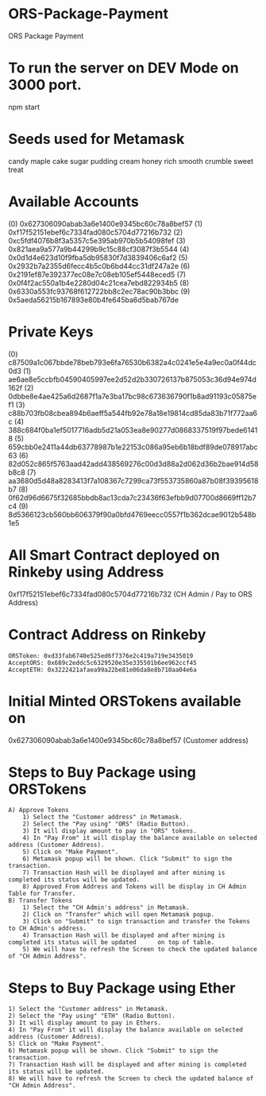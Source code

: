 # ORS-Package-Payment
ORS Package Payment

# To run the server on DEV Mode on 3000 port.
npm start

# Seeds used for Metamask
candy maple cake sugar pudding cream honey rich smooth crumble sweet treat

# Available Accounts
(0) 0x627306090abab3a6e1400e9345bc60c78a8bef57
(1) 0xf17f52151ebef6c7334fad080c5704d77216b732
(2) 0xc5fdf4076b8f3a5357c5e395ab970b5b54098fef
(3) 0x821aea9a577a9b44299b9c15c88cf3087f3b5544
(4) 0x0d1d4e623d10f9fba5db95830f7d3839406c6af2
(5) 0x2932b7a2355d6fecc4b5c0b6bd44cc31df247a2e
(6) 0x2191ef87e392377ec08e7c08eb105ef5448eced5
(7) 0x0f4f2ac550a1b4e2280d04c21cea7ebd822934b5
(8) 0x6330a553fc93768f612722bb8c2ec78ac90b3bbc
(9) 0x5aeda56215b167893e80b4fe645ba6d5bab767de

# Private Keys
(0) c87509a1c067bbde78beb793e6fa76530b6382a4c0241e5e4a9ec0a0f44dc0d3
(1) ae6ae8e5ccbfb04590405997ee2d52d2b330726137b875053c36d94e974d162f
(2) 0dbbe8e4ae425a6d2687f1a7e3ba17bc98c673636790f1b8ad91193c05875ef1
(3) c88b703fb08cbea894b6aeff5a544fb92e78a18e19814cd85da83b71f772aa6c
(4) 388c684f0ba1ef5017716adb5d21a053ea8e90277d0868337519f97bede61418
(5) 659cbb0e2411a44db63778987b1e22153c086a95eb6b18bdf89de078917abc63
(6) 82d052c865f5763aad42add438569276c00d3d88a2d062d36b2bae914d58b8c8
(7) aa3680d5d48a8283413f7a108367c7299ca73f553735860a87b08f39395618b7
(8) 0f62d96d6675f32685bbdb8ac13cda7c23436f63efbb9d07700d8669ff12b7c4
(9) 8d5366123cb560bb606379f90a0bfd4769eecc0557f1b362dcae9012b548b1e5

# All Smart Contract deployed on Rinkeby using Address
0xf17f52151ebef6c7334fad080c5704d77216b732 (CH Admin / Pay to ORS Address)

# Contract Address on Rinkeby 
    ORSToken: 0xd33fab6740e525ed6f7376e2c419a719e3435019
    AcceptORS: 0x689c2eddc5c6329520e35e335501b6ee962ccf45
    AcceptETH: 0x3222421afaea99a22be81e06da8e8b710aa04e6a

# Initial Minted ORSTokens available on
0x627306090abab3a6e1400e9345bc60c78a8bef57 (Customer address) 

# Steps to Buy Package using ORSTokens
    A) Approve Tokens
        1) Select the "Customer address" in Metamask.
        2) Select the "Pay using" "ORS" (Radio Button).
        3) It will display amount to pay in "ORS" tokens.
        4) In "Pay From" it will display the balance available on selected address (Customer Address).
        5) Click on "Make Payment". 
        6) Metamask popup will be shown. Click "Submit" to sign the transaction.
        7) Transaction Hash will be displayed and after mining is completed its status will be updated.
        8) Approved From Address and Tokens will be display in CH Admin Table for Transfer.
    B) Transfer Tokens
        1) Select the "CH Admin's address" in Metamask.
        2) Click on "Transfer" which will open Metamask popup.
        3) Click on "Submit" to sign transaction and transfer the Tokens to CH Admin's address.
        4) Transaction Hash will be displayed and after mining is completed its status will be updated      on top of table.
        5) We will have to refresh the Screen to check the updated balance of "CH Admin Address".


# Steps to Buy Package using Ether
    1) Select the "Customer address" in Metamask.
    2) Select the "Pay using" "ETH" (Radio Button).
    3) It will display amount to pay in Ethers.
    4) In "Pay From" it will display the balance available on selected address (Customer Address).
    5) Click on "Make Payment". 
    6) Metamask popup will be shown. Click "Submit" to sign the transaction.
    7) Transaction Hash will be displayed and after mining is completed its status will be updated.
    8) We will have to refresh the Screen to check the updated balance of "CH Admin Address".
